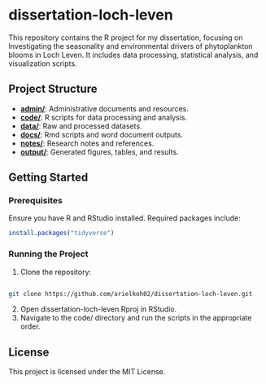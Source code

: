 # dissertation-loch-leven

This repository contains the R project for my dissertation, focusing on Investigating the seasonality and environmental drivers of phytoplankton blooms in Loch Leven. It includes data processing, statistical analysis, and visualization scripts.

## Project Structure

- [**admin/**](https://github.com/arielkoh02/dissertation-loch-leven/tree/main/admin): Administrative documents and resources.
- [**code/**](https://github.com/arielkoh02/dissertation-loch-leven/tree/main/code): R scripts for data processing and analysis.
- [**data/**](https://github.com/arielkoh02/dissertation-loch-leven/tree/main/data): Raw and processed datasets.
- [**docs/**](https://github.com/arielkoh02/dissertation-loch-leven/tree/main/docs): Rmd scripts and word document outputs.
- [**notes/**](https://github.com/arielkoh02/dissertation-loch-leven/tree/main/notes): Research notes and references.
- [**output/**](https://github.com/arielkoh02/dissertation-loch-leven/tree/main/output): Generated figures, tables, and results.

## Getting Started

### Prerequisites

Ensure you have R and RStudio installed. Required packages include:

```R
install.packages("tidyverse")
```

### Running the Project
1. Clone the repository:​
```bash

git clone https://github.com/arielkoh02/dissertation-loch-leven.git
```
2. Open dissertation-loch-leven.Rproj in RStudio.
3. Navigate to the code/ directory and run the scripts in the appropriate order.​

## License
This project is licensed under the MIT License.
